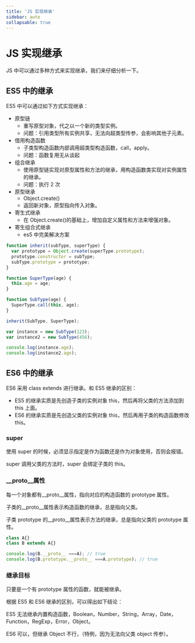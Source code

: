 ```yaml
---
title: 'JS 实现继承'
sidebar: auto
collapsable: true
---
```


# JS 实现继承

JS 中可以通过多种方式来实现继承，我们来仔细分析一下。

## ES5 中的继承

ES5 中可以通过如下方式实现继承：

- 原型链
  - 重写原型对象，代之以一个新的类型实例。
  - 问题：引用类型所有实例共享，无法向超类型传参，会影响其他子元素。
- 借用构造函数
  - 子类型构造函数内部调用超类型构造函数，call，apply。
  - 问题：函数复用无从谈起
- 组合继承
  - 使用原型链实现对原型属性和方法的继承，用构造函数类实现对实例属性的继承。
  - 问题：执行 2 次
- 原型继承
  - Object.create()
  - 返回新对象，原型指向传入对象。
- 寄生式继承
  - 在 Object.create()的基础上，增加自定义属性和方法来增强对象。
- 寄生组合式继承
  - es5 中完美解决方案

```js
function inherit(subType, superType) {
  var prototype = Object.create(superType.prototype);
  prototype.constructor = subType;
  subType.prototype = prototype;
}

function SuperType(age) {
  this.age = age;
}

function SubType(age) {
  SuperType.call(this, age);
}

inherit(SubType, SuperType);

var instance = new SubType(123);
var instance2 = new SubType(456);

console.log(instance.age);
console.log(instance2.age);
```

## ES6 中的继承

ES6 采用 class extends 进行继承。和 ES5 继承的区别：

- ES5 的继承实质是先创造子类的实例对象 this，然后再将父类的方法添加到 this 上面。
- ES6 的继承实质是先创造父类的实例对象 this，然后再用子类的构造函数修改 this。

### super

使用 super 的时候，必须显示指定是作为函数还是作为对象使用，否则会报错。

super 调用父类的方法时，super 会绑定子类的 this。

### __proto__属性

每一个对象都有__proto__属性，指向对应的构造函数的 prototype 属性。

子类的__proto__属性表示构造函数的继承，总是指向父类。

子类 prototype 的__proto__属性表示方法的继承，总是指向父类的 prototype 属性。

```js
class A{}
class B extends A{}

console.log(B.__proto__ ===A); // true
console.log(B.prototype.__proto__ ===A.prototype); // true
```

### 继承目标

只要是一个有 prototype 属性的函数，就能被继承。

根据 ES5 和 ES6 继承的区别，可以得出如下结论：

ES5 无法继承内置构造函数，Boolean，Number，String，Array，Date，Function，RegExp，Error，Object。

ES6 可以，但继承 Object 不行，（特例，因为无法向父类 object 传参）。
